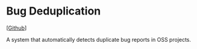# Bug Deduplication

[[Github](https://github.com/tannner/dedup)]

A system that automatically detects duplicate bug reports in OSS projects.

